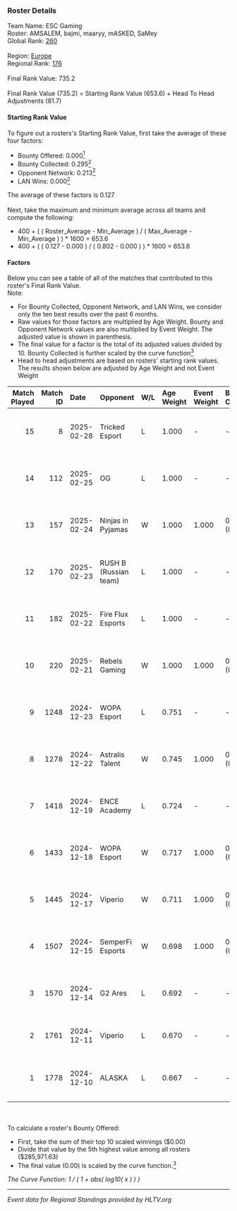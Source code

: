 ### Roster Details<br />
Team Name: ESC Gaming<br />
Roster: AMSALEM, bajmi, maaryy, mASKED, SaMey<br />
Global Rank: [260](../../standings_global_2025_02_28.md)<br />
<br />
Region: [Europe]( ../../standings_europe_2025_02_28.md)<br />
Regional Rank: [176]( ../../standings_europe_2025_02_28.md)<br />
<br />
Final Rank Value:  735.2<br />
<br />
Final Rank Value (735.2) = Starting Rank Value (653.6) + Head To Head Adjustments (81.7)<br />

#### Starting Rank Value<br />
To figure out a rosters's Starting Rank Value, first take the average of these four factors:<br />
- Bounty Offered: 0.000[<sup>1</sup>](#table2)
- Bounty Collected: 0.295[<sup>2</sup>](#table1)
- Opponent Network: 0.213[<sup>2</sup>](#table1)
- LAN Wins: 0.000[<sup>2</sup>](#table1)

The average of these factors is 0.127<br />
<br />
Next, take the maximum and minimum average across all teams and compute the following:<br />
- 400 + ( ( Roster_Average - Min_Average ) / ( Max_Average - Min_Average ) ) * 1600 = 653.6
- 400 + ( ( 0.127 - 0.000 ) / ( 0.802 - 0.000 ) ) * 1600 = 653.6


#### Factors<br />
Below you can see a table of all of the matches that contributed to this roster's Final Rank Value.<br />
Note:<br />

- For Bounty Collected, Opponent Network, and LAN Wins, we consider only the ten best results over the past 6 months.
- Raw values for those factors are multiplied by Age Weight. Bounty and Opponent Network values are also multiplied by Event Weight. The adjusted value is shown in parenthesis.
- The final value for a factor is the total of its adjusted values divided by 10. Bounty Collected is further scaled by the curve function[<sup>3</sup>](#curveFunction)
- Head to head adjustments are based on rosters' starting rank values. The results shown below are adjusted by Age Weight and not Event Weight
<span id="table1"></span><br />


| Match Played | Match ID | Date       | Opponent              | W/L | Age Weight | Event Weight | Bounty Collected | Opponent Network | LAN Wins  | H2H Adj. | Roster                                   |
| -: | -: | :- | :- | :- | :- | :- | :- | :- | :- | -: | :- |
|           15 |        8 | 2025-02-28 | Tricked Esport        | L   | 1.000      | -            | -                | -                | -         |    -4.16 | AMSALEM, bajmi, maaryy, mASKED, SaMey    |
|           14 |      112 | 2025-02-25 | OG                    | L   | 1.000      | -            | -                | -                | -         |    -2.29 | AMSALEM, bajmi, maaryy, mASKED, SaMey    |
|           13 |      157 | 2025-02-24 | Ninjas in Pyjamas     | W   | 1.000      | 1.000        | 0.000 (0.000)    | 0.198 (0.198)    | 0 (0.000) |    19.40 | AMSALEM, bajmi, maaryy, mASKED, SaMey    |
|           12 |      170 | 2025-02-23 | RUSH B (Russian team) | L   | 1.000      | -            | -                | -                | -         |    -2.00 | AMSALEM, bajmi, maaryy, mASKED, SaMey    |
|           11 |      182 | 2025-02-22 | Fire Flux Esports     | L   | 1.000      | -            | -                | -                | -         |    -2.47 | AMSALEM, bajmi, maaryy, mASKED, SaMey    |
|           10 |      220 | 2025-02-21 | Rebels Gaming         | W   | 1.000      | 1.000        | 0.011 (0.011)    | 0.273 (0.273)    | 0 (0.000) |    23.67 | AMSALEM, bajmi, maaryy, mASKED, SaMey    |
|            9 |     1248 | 2024-12-23 | WOPA Esport           | L   | 0.751      | -            | -                | -                | -         |    -3.33 | AMSALEM, maaryy, mASKED, shushan, tomiko |
|            8 |     1278 | 2024-12-22 | Astralis Talent       | W   | 0.745      | 1.000        | 0.003 (0.002)    | 0.640 (0.476)    | 0 (0.000) |    18.40 | AMSALEM, maaryy, mASKED, shushan, tomiko |
|            7 |     1418 | 2024-12-19 | ENCE Academy          | L   | 0.724      | -            | -                | -                | -         |    -3.35 | AMSALEM, maaryy, mASKED, shushan, tomiko |
|            6 |     1433 | 2024-12-18 | WOPA Esport           | W   | 0.717      | 1.000        | 0.037 (0.027)    | 0.845 (0.606)    | 0 (0.000) |    19.25 | AMSALEM, maaryy, mASKED, shushan, tomiko |
|            5 |     1445 | 2024-12-17 | Viperio               | W   | 0.711      | 1.000        | 0.002 (0.002)    | 0.444 (0.316)    | 0 (0.000) |    18.06 | AMSALEM, maaryy, mASKED, shushan, tomiko |
|            4 |     1507 | 2024-12-15 | SemperFi Esports      | W   | 0.698      | 1.000        | 0.000 (0.000)    | 0.372 (0.259)    | 0 (0.000) |    12.01 | AMSALEM, maaryy, mASKED, shushan, tein   |
|            3 |     1570 | 2024-12-14 | G2 Ares               | L   | 0.692      | -            | -                | -                | -         |    -6.33 | AMSALEM, maaryy, mASKED, tomiko, znxxX   |
|            2 |     1761 | 2024-12-11 | Viperio               | L   | 0.670      | -            | -                | -                | -         |    -3.97 | AMSALEM, maaryy, mASKED, tein, znxxX     |
|            1 |     1778 | 2024-12-10 | ALASKA                | L   | 0.667      | -            | -                | -                | -         |    -1.25 | AMSALEM, maaryy, mASKED, tomiko, znxxX   |

<br />
<span id="table2"></span><br />
To calculate a roster's Bounty Offered:<br />

- First, take the sum of their top 10 scaled winnings ($0.00)
- Divide that value by the 5th highest value among all rosters ($285,971.63)
- The final value (0.00) is scaled by the curve function.[<sup>3</sup>](#curveFunction)

<span id="curveFunction"></span>_The Curve Function: 1 / ( 1 + abs( log10( x ) ) )_<br />

---
_Event data for Regional Standings provided by HLTV.org_<br />
